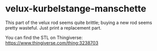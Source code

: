 # velux-kurbelstange-manschette
This part of the velux rod seems quite brittle; buying a new rod seems pretty wasteful. Just print a replacement part.

You can find the STL on Thingiverse: https://www.thingiverse.com/thing:3238703
